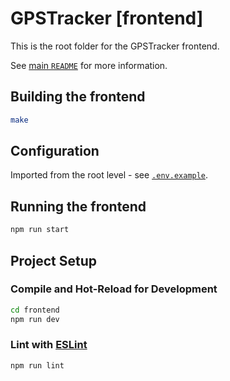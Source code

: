 # GPSTracker [frontend]

This is the root folder for the GPSTracker frontend.

See [main `README`](../README.md) for more information.

## Building the frontend

```sh
make
```

## Configuration

Imported from the root level - see [`.env.example`](../.env.example).

## Running the frontend

```sh
npm run start
```

## Project Setup

### Compile and Hot-Reload for Development

```sh
cd frontend
npm run dev
```

### Lint with [ESLint](https://eslint.org/)

```sh
npm run lint
```
